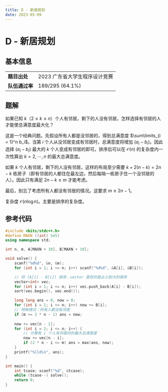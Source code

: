 ```yaml
---
title: D - 新居规划
date: 2023-05-09
---
```


# D - 新居规划

## 基本信息

<table>
<tr>
<td><b>题目出处</b></td><td>2023 广东省大学生程序设计竞赛</td>
</tr>
<tr>
<td><b>队伍通过率</b></td><td>189/295 (64.1%)</td>
</tr>
</table>

## 题解

如果已知 $k$（$2 \le k \le n$）个人有邻居，剩下的人没有邻居，怎样选择有邻居的人才能使总满意度最大化？

这是一个经典问题。先假设所有人都是没邻居的，得到总满意度 $\sum\limits_{i = 1}^n b_i$。当第 $i$ 个人从没邻居变成有邻居时，总满意度将增加 $(a_i - b_i)$。因此选择 $(a_i - b_i)$ 最大的 $k$ 个人变成有邻居的即可。排序后可以在 $\mathcal{O}(n)$ 的复杂度内一次性算出 $k = 2, \cdots, n$ 的最大总满意度。

如果 $k$ 个人有邻居，剩下的人没有邻居，这样的布局至少需要 $k + 2(n - k) = 2n - k$ 栋房子（即有邻居的人都住在最左边，然后每隔一栋房子住一个没邻居的人）。因此只有满足 $2n - k \le m$ 才能考虑。

最后，别忘了考虑所有人都没有邻居的情况。这要求 $m \ge 2n - 1$。

复杂度 $\mathcal{O}(n\log n)$。主要是排序的复杂度。

## 参考代码

```c++ linenums="1"
#include <bits/stdc++.h>
#define MAXN ((int) 5e5)
using namespace std;

int n, m, A[MAXN + 10], B[MAXN + 10];

void solve() {
    scanf("%d%d", &n, &m);
    for (int i = 1; i <= n; i++) scanf("%d%d", &A[i], &B[i]);

    // 将 (A[i] - B[i]) 排序，vector 里存的是从小到大的顺序
    vector<int> vec;
    for (int i = 1; i <= n; i++) vec.push_back(A[i] - B[i]);
    sort(vec.begin(), vec.end());

    long long ans = 0, now = 0;
    for (int i = 1; i <= n; i++) now += B[i];
    // 特殊情况：所有人都没有邻居
    if (m >= 2 * n - 1) ans = now;
    
    now += vec[n - 1];
    for (int i = 2; i <= n; i++) {
        // 计算有 i 个人有邻居时的最大总满意度
        now += vec[n - i];
        if (2 * n - i <= m) ans = max(ans, now);
    }
    printf("%lld\n", ans);
}

int main() {
    int tcase; scanf("%d", &tcase);
    while (tcase--) solve();
    return 0;
}
```
